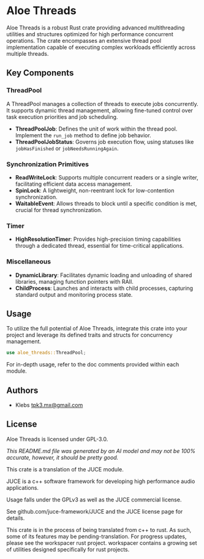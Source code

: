 # Aloe Threads

Aloe Threads is a robust Rust crate providing advanced multithreading utilities and structures optimized for high performance concurrent operations. The crate encompasses an extensive thread pool implementation capable of executing complex workloads efficiently across multiple threads.

## Key Components

### ThreadPool
A ThreadPool manages a collection of threads to execute jobs concurrently. It supports dynamic thread management, allowing fine-tuned control over task execution priorities and job scheduling.

- **ThreadPoolJob**: Defines the unit of work within the thread pool. Implement the `run_job` method to define job behavior.
- **ThreadPoolJobStatus**: Governs job execution flow, using statuses like `jobHasFinished` or `jobNeedsRunningAgain`.

### Synchronization Primitives
- **ReadWriteLock**: Supports multiple concurrent readers or a single writer, facilitating efficient data access management.
- **SpinLock**: A lightweight, non-reentrant lock for low-contention synchronization.
- **WaitableEvent**: Allows threads to block until a specific condition is met, crucial for thread synchronization.

### Timer
- **HighResolutionTimer**: Provides high-precision timing capabilities through a dedicated thread, essential for time-critical applications.

### Miscellaneous
- **DynamicLibrary**: Facilitates dynamic loading and unloading of shared libraries, managing function pointers with RAII.
- **ChildProcess**: Launches and interacts with child processes, capturing standard output and monitoring process state.

## Usage
To utilize the full potential of Aloe Threads, integrate this crate into your project and leverage its defined traits and structs for concurrency management.

```rust
use aloe_threads::ThreadPool;
```

For in-depth usage, refer to the doc comments provided within each module.

## Authors
- Klebs <tpk3.mx@gmail.com>

## License
Aloe Threads is licensed under GPL-3.0.

*This README.md file was generated by an AI model and may not be 100% accurate, however, it should be pretty good.*

This crate is a translation of the JUCE module.

JUCE is a c++ software framework for developing high performance audio applications.

Usage falls under the GPLv3 as well as the JUCE commercial license.

See github.com/juce-framework/JUCE and the JUCE license page for details.

This crate is in the process of being translated from c++ to rust. As such, some of its features may be pending-translation. For progress updates, please see the workspacer rust project. workspacer contains a growing set of utilities designed specifically for rust projects.
